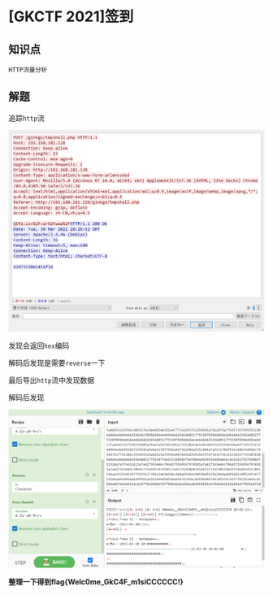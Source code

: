 # [GKCTF 2021]签到

## 知识点

`HTTP流量分析`

## 解题

追踪`http`流

![image-20231130002915313](./img/71-1.png)

发现会返回`hex`编码

解码后发现是需要`reverse`一下

最后导出`http`流中发现数据

解码后发现

![image-20231130003046893](./img/71-2.png)

**整理一下得到flag{Welc0me_GkC4F_m1siCCCCCC!}**